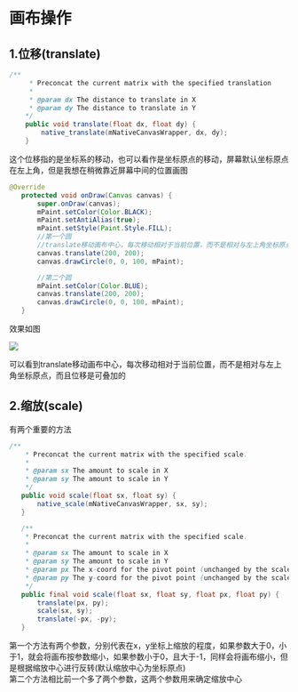 # 画布操作       

## 1.位移(translate)    
```java
/**
     * Preconcat the current matrix with the specified translation
     *
     * @param dx The distance to translate in X
     * @param dy The distance to translate in Y
    */
    public void translate(float dx, float dy) {
        native_translate(mNativeCanvasWrapper, dx, dy);
    }
```    
这个位移指的是坐标系的移动，也可以看作是坐标原点的移动，屏幕默认坐标原点在左上角，但是我想在稍微靠近屏幕中间的位置画图      

```java
@Override
   protected void onDraw(Canvas canvas) {
       super.onDraw(canvas);
       mPaint.setColor(Color.BLACK);
       mPaint.setAntiAlias(true);
       mPaint.setStyle(Paint.Style.FILL);
       //第一个圆
       //translate移动画布中心，每次移动相对于当前位置，而不是相对与左上角坐标原点
       canvas.translate(200, 200);
       canvas.drawCircle(0, 0, 100, mPaint);

       //第二个圆
       mPaint.setColor(Color.BLUE);
       canvas.translate(200, 200);
       canvas.drawCircle(0, 0, 100, mPaint);
   }
```     
效果如图        

![](http://i2.muimg.com/588926/6413f9e051e3b51d.png)     

可以看到translate移动画布中心，每次移动相对于当前位置，而不是相对与左上角坐标原点，而且位移是可叠加的        

## 2.缩放(scale)     
有两个重要的方法       
```java
/**
    * Preconcat the current matrix with the specified scale.
    *
    * @param sx The amount to scale in X
    * @param sy The amount to scale in Y
    */
   public void scale(float sx, float sy) {
       native_scale(mNativeCanvasWrapper, sx, sy);
   }

   /**
    * Preconcat the current matrix with the specified scale.
    *
    * @param sx The amount to scale in X
    * @param sy The amount to scale in Y
    * @param px The x-coord for the pivot point (unchanged by the scale)
    * @param py The y-coord for the pivot point (unchanged by the scale)
    */
   public final void scale(float sx, float sy, float px, float py) {
       translate(px, py);
       scale(sx, sy);
       translate(-px, -py);
   }
```      
第一个方法有两个参数，分别代表在x，y坐标上缩放的程度，如果参数大于0，小于1，就会将画布按参数缩小，如果参数小于0，且大于-1，同样会将画布缩小，但是根据缩放中心进行反转(默认缩放中心为坐标原点)       
第二个方法相比前一个多了两个参数，这两个参数用来确定缩放中心        
